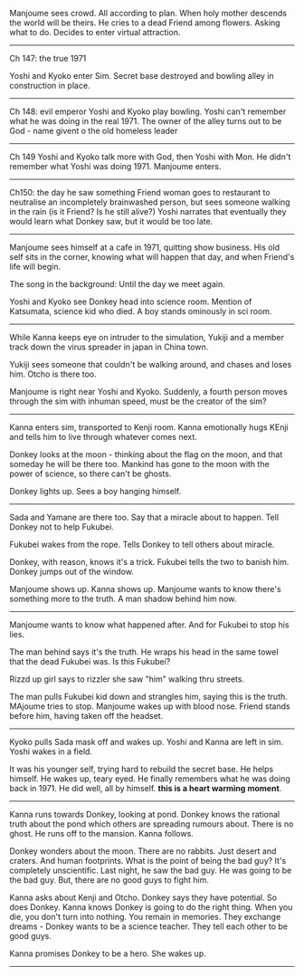 Manjoume sees crowd. All according to plan. When holy mother descends the world will be theirs. He cries to a dead Friend among flowers. Asking what to do. Decides to enter virtual attraction.

---

Ch 147: the true 1971

Yoshi and Kyoko enter Sim. Secret base destroyed and bowling alley in construction in place.

---

Ch 148: evil emperor Yoshi and Kyoko play bowling. Yoshi can't remember what he was doing in the real 1971. The owner of the alley turns out to be God - name givent o the old homeless leader

---

Ch 149 Yoshi and Kyoko talk more with God, then Yoshi with Mon. He didn't remember what Yoshi was doing 1971. Manjoume enters.

---

Ch150: the day he saw something 
Friend woman goes to restaurant to neutralise an incompletely brainwashed person, but sees someone walking in the rain (is it Friend? Is he still alive?) Yoshi narrates that eventually they would learn what Donkey saw, but it would be too late.

---
Manjoume sees himself at a cafe in 1971, quitting show business. His old self sits in the corner, knowing what will happen that day, and when Friend's life will begin. 

The song in the background: Until the day we meet again. 

Yoshi and Kyoko see Donkey head into science room. Mention of Katsumata, science kid who died. 
A boy stands ominously in sci room. 

---

While Kanna keeps eye on intruder to the simulation, Yukiji and a member track down the virus spreader in japan in China town. 

Yukiji sees someone that couldn't be walking around, and chases and loses him. Otcho is there too. 

Manjoume is right near Yoshi and Kyoko. Suddenly, a fourth person moves through the sim with inhuman speed, must be the creator of the sim?

---
Kanna enters sim, transported to Kenji room. 
Kanna emotionally hugs KEnji and tells him to live through whatever comes next. 

Donkey looks at the moon - thinking about the flag on the moon, and that someday he will be there too. 
Mankind has gone to the moon with the power of science, so there can't be ghosts. 

Donkey lights up. Sees a boy hanging himself. 

---
Sada and Yamane are there too. Say that a miracle about to happen. Tell Donkey not to help Fukubei. 

Fukubei wakes from the rope. Tells Donkey to tell others about miracle. 

Donkey, with reason, knows it's a trick. Fukubei tells the two to banish him. Donkey jumps out of the window. 

Manjoume shows up. Kanna shows up. Manjoume wants to know there's something more to the truth. A man shadow behind him now. 

---
Manjoume wants to know what happened after. And for Fukubei to stop his lies. 

The man behind says it's the truth. He wraps his head in the same towel that the dead Fukubei was. Is this Fukubei?

Rizzd up girl says to rizzler she saw "him" walking thru streets. 

The man pulls Fukubei kid down and strangles him, saying this is the truth. MAjoume tries to stop. Manjoume wakes up with blood nose. Friend stands before him, having taken off the headset. 

---
Kyoko pulls Sada mask off and wakes up. Yoshi and Kanna are left in sim. Yoshi wakes in a field. 

It was his younger self, trying hard to rebuild the secret base. He helps himself. He wakes up, teary eyed. He finally remembers what he was doing back in 1971. He did well, all by himself. **this is a heart warming moment**.

---
Kanna runs towards Donkey, looking at pond. Donkey knows the rational truth about the pond which others are spreading rumours about. There is no ghost. He runs off to the mansion. Kanna follows. 

Donkey wonders about the moon. There are no rabbits. Just desert and craters. And human footprints. What is the point of being the bad guy? It's completely unscientific. Last night, he saw the bad guy. He was going to be the bad guy. But, there are no good guys to fight him. 

Kanna asks about Kenji and Otcho. Donkey says they have potential. So does Donkey. Kanna knows Donkey is going to do the right thing. When you die, you don't turn into nothing. You remain in memories. They exchange dreams - Donkey wants to be a science teacher. They tell each other to be good guys. 

Kanna promises Donkey to be a hero. She wakes up. 

---
